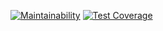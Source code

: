 [![Maintainability](https://api.codeclimate.com/v1/badges/350ab69e3e97ac1caf79/maintainability)](https://codeclimate.com/github/andresakata/ruby-t-rex-run/maintainability) [![Test Coverage](https://api.codeclimate.com/v1/badges/350ab69e3e97ac1caf79/test_coverage)](https://codeclimate.com/github/andresakata/ruby-t-rex-run/test_coverage)